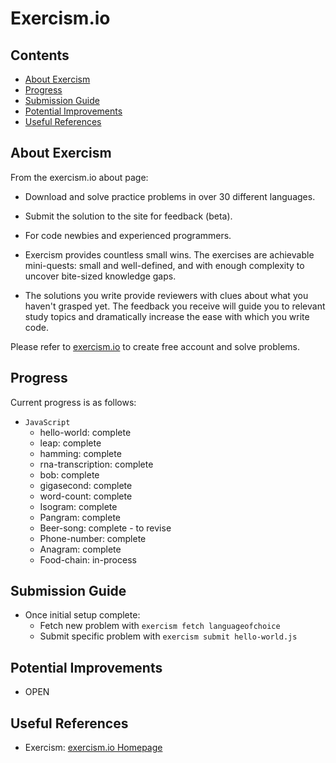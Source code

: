 # Exercism.io #

## Contents ##
* [About Exercism](#about-exercism)
* [Progress](#progress)
* [Submission Guide](#submission-guide)
* [Potential Improvements](#potential-improvements)
* [Useful References](#useful-references)


## About Exercism ##
From the exercism.io about page:
* Download and solve practice problems in over 30 different languages.
* Submit the solution to the site for feedback (beta).
* For code newbies and experienced programmers.

* Exercism provides countless small wins. The exercises are achievable mini-quests: small and well-defined, and with enough complexity to uncover bite-sized knowledge gaps.
* The solutions you write provide reviewers with clues about what you haven't grasped yet. The feedback you receive will guide you to relevant study topics and dramatically increase the ease with which you write code.

Please refer to [exercism.io](http://exercism.io/) to create free account and solve problems.


## Progress ##
Current progress is as follows:
* `JavaScript`
  * hello-world: complete
  * leap: complete
  * hamming: complete
  * rna-transcription: complete
  * bob: complete
  * gigasecond: complete
  * word-count: complete
  * Isogram: complete
  * Pangram: complete
  * Beer-song: complete - to revise
  * Phone-number: complete
  * Anagram: complete
  * Food-chain: in-process


## Submission Guide ##
* Once initial setup complete:
  * Fetch new problem with `exercism fetch languageofchoice`
  * Submit specific problem with `exercism submit hello-world.js`


## Potential Improvements ##
* OPEN


## Useful References ##
* Exercism: [exercism.io Homepage](http://exercism.io/)
